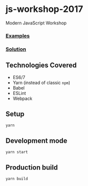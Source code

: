 # js-workshop-2017
Modern JavaScript Workshop 

### [Examples](https://codesandbox.io/s/8Mojvmnl)
### [Solution](https://codesandbox.io/s/xvxvPZ4nz)

## Technologies Covered

- ES6/7
- Yarn (instead of classic `npm`)
- Babel
- ESLint
- Webpack

## Setup

`yarn`

## Development mode

`yarn start`

## Production build

`yarn build`
